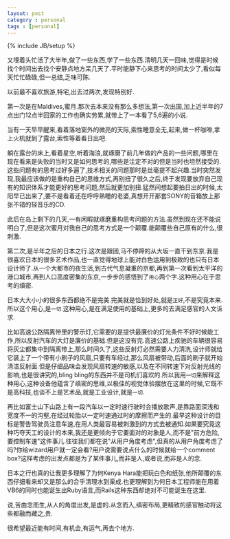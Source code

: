 ```yaml
---
layout: post
category : personal
tags : [personal]
---
```

{% include JB/setup %}

又埋着头忙活了大半年,做了一些东西,学了一些东西.清明几天一回味,觉得是时候找个时间出去找个安静点地方呆几天了.平时能静下心来思考的时间太少了,看似每天忙忙碌碌,但一总结,乏味可陈.

以前最不喜欢旅游,特宅,出去过两次,发现特别好.

第一次是在Maldives,蜜月.那次去本来没有那么多想法,第一次出国,加上近半年的7点出门12点半回家的工作也确实劳累,就带上了一本看了5,6遍的小说.

当有一天早早醒来,看着落地窗外的微亮的天际,索性睡意全无,起来,做一杯咖啡,拿上火机就到了露台,索性等着看日出吧.

躺在露台的床上,看着星空,听着海浪,就琢磨了前几年做的产品的一些问题,哪里在现在看来是失败的当时又是如何思考的,哪些是注定不对的但是当时也坦然接受的.这些问题有的思考过好多遍了,技术相关的问题那时是丝毫提不起兴趣.当时突然发现,我最应该做的是重构自己的思维方式,再别扭了很久之后,终于发现要放弃自己现有的知识体系才能更好的思考问题,然后就更加别扭.猛然间想起要拍日出的时候,太阳早已出来了,要不是看着还在呼呼熟睡的老婆,真想开开那套SONY的音箱放上那张不错的轻音乐的CD.

此后在岛上剩下的几天,一有闲暇就琢磨重构思考问题的方法.虽然到现在还不能说明白了,但是这次蜜月对我自己的思考方式是一个颠覆.能颠覆些自己原有的什么,很刺激.

第二次,是半年之后的日本之行.这次是跟团,马不停蹄的从大坂一直干到东京.我是很喜欢日本的很多艺术作品,也一直觉得地球上能对白色运用到极致的也只有日本设计师了.从一个大都市的夜生活,到古代气息凝重的京都,再到第一次看到太平洋的港口城市,再到人口高度密集的东京,一步步的感悟到了`用心`两个字.这种用心在于思考的缜密.

日本大大小小的很多东西都绝不是完美.完美就是恰到好处,就是`正好`,不是究竟本来.所以这个用心,是`一切`.这种用心,是在满足使用的基础上,更多的去满足感官的人文诉求.

比如高速公路隔离带里的警示灯,它需要的是提供最廉价的灯光条件不好时候能工作,所以反射汽车的大灯是廉价的基础.但是这没有完.高速公路上疾驰的车辆很容易将灰尘都集中到隔离带上,那么时间久了,这些反射灯必然需要人力清洗,设计师就给它装上了一个带有小刷子的风扇,只要有车经过,那么风扇被带动,后面的刷子就开始清洁反射面.但是仔细品味会发现风扇转速的敏感,以及在不同转速下对反射光线的影响,也是很讲究的,bling bling的东西并不是司机们喜欢的.所以我用`一切`来解释这种用心,这种设备他蕴含了缜密的思维,以极佳的视觉体验摆放在这里的时候,它既不是高科技,也谈不上是艺术品,就是工业设计,就是`一切`.

再比如富士山下山路上有一段汽车以一定时速行驶时会播放歌声,是靠路面深浅和宽度不一的沟壑,在经过轮胎以一定时速通过时的摩擦而产生的.最早这种设计的目标是警告驾驶员注意车速,在用人类最容易被刺激到的方式去被通知.如果要究竟这种巧夺天工的设计的本来,我还是更倾向于它要面对的对象是人,而不是"前方危险,要控制车速"这件事儿.往往我们都在说"从用户角度考虑",但真的从用户角度考虑了吗?你给wizard用户就一定会看?用户说需要说点什么的时候就给一个comment box?这样考虑的出发点都是为了某件事儿,而非是人,或者说,而非是人的念.

日本之行也真的让我更多理解了为何Kenya Hara能把玩白色和纸张,他所颠覆的东西仔细看来却又是那么的合乎清理水到渠成.也更理解到为何日本工程师能在用着VB6的同时也能诞生出Ruby语言,而Rails这种东西却绝对不可能诞生在这里.

说,苦由念而生,从人的角度出发,是虚的.从念而入,缜密布局,更精致的感官触动将这些都融而藏之,贵.

很希望最近能有时间,有机会,有运气,再去个地方.